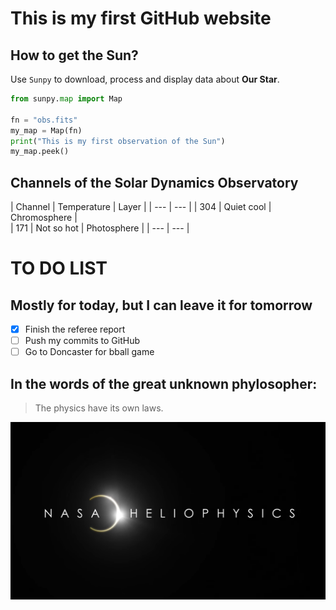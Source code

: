 # This is my first GitHub website
## How to get the Sun?
Use `Sunpy` to download, process and display data about **Our Star**.

```python
from sunpy.map import Map

fn = "obs.fits"
my_map = Map(fn)
print("This is my first observation of the Sun")
my_map.peek()
```

## Channels of the Solar Dynamics Observatory

| Channel | Temperature | Layer |
| --- | --- |
| 304 | Quiet cool | Chromosphere |  
| 171 | Not so hot | Photosphere |
| --- | --- |

# TO DO LIST

## Mostly for today, but I can leave it for tomorrow

- [x] Finish the referee report
- [ ] Push my commits to GitHub
- [ ] Go to Doncaster for bball game

## In the words of the great unknown phylosopher:

> The physics have its own laws.

[![SDO](thumbnail.jpg)](https://youtu.be/GSVv40M2aks)